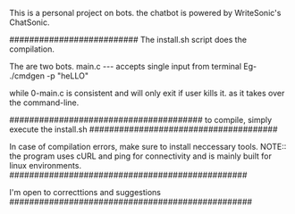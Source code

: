 This is a personal  project on bots. the chatbot is powered by WriteSonic's ChatSonic.

##########################
The install.sh script does the compilation.

The are two bots. main.c --- accepts single input from terminal 
Eg- ./cmdgen -p "heLLO"

while 0-main.c is consistent and will only exit if user kills it.
 as it takes over the command-line.

#######################################
to compile, simply execute the install.sh
######################################

In case of compilation errors, make sure to install neccessary tools.
NOTE:: the program uses cURL and ping for connectivity and is mainly built for linux environments.
################################################

I'm open to correcttions and suggestions
#################################################
